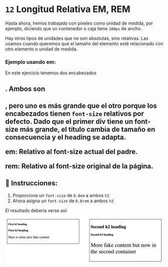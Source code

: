 # `12` Longitud Relativa EM, REM

Hasta ahora, hemos trabajado con píxeles como unidad de medida, por ejemplo, diciendo que un contenedor o caja tiene `100px` de ancho.

Hay otros tipos de unidades que no son absolutas, sino relativas. Las usamos cuando queremos que el tamaño del elemento esté relacionado con otro elemento o unidad de medida.

### Ejemplo usando em:

En este ejercicio tenemos dos encabezados <h2>. Ambos son <h2>, pero uno es más grande que el otro porque los encabezados tienen `font-size` relativos por defecto. Dado que el primer div tiene un font-size más grande, el título cambia de tamaño en consecuencia y el heading se adapta.

em: Relativo al font-size actual del padre.

rem: Relativo al font-size original de la página.

## 📝 Instrucciones:

1. Proporciona un `font-size` de `0.8em` a ambos `h2`
2. Ahora asigna un `font-size` de `0.8rem` a ambos `h3`


El resultado debería verse así:

![Example Image](../../.learn/assets/12-1.png?raw=true)


